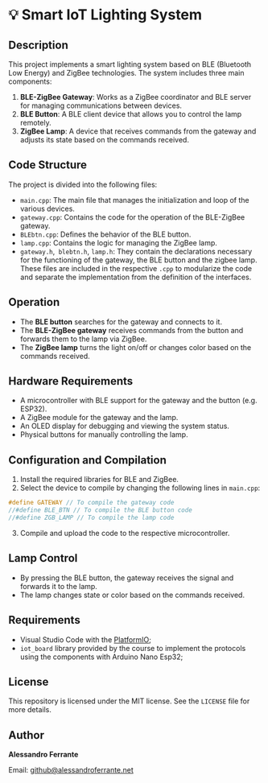 # 💡 Smart IoT Lighting System

## Description
This project implements a smart lighting system based on BLE (Bluetooth Low Energy) and ZigBee technologies. The system includes three main components:

1. **BLE-ZigBee Gateway**: Works as a ZigBee coordinator and BLE server for managing communications between devices.
2. **BLE Button**: A BLE client device that allows you to control the lamp remotely.
3. **ZigBee Lamp**: A device that receives commands from the gateway and adjusts its state based on the commands received.

## Code Structure
The project is divided into the following files:

- `main.cpp`: The main file that manages the initialization and loop of the various devices.
- `gateway.cpp`: Contains the code for the operation of the BLE-ZigBee gateway.
- `BLEbtn.cpp`: Defines the behavior of the BLE button.
- `lamp.cpp`: Contains the logic for managing the ZigBee lamp.
- `gateway.h`,` blebtn.h`, `lamp.h`: They contain the declarations necessary for the functioning of the gateway, the BLE button and the zigbee lamp. These files are included in the respective `.cpp` to modularize the code and separate the implementation from the definition of the interfaces.

## Operation
- The **BLE button** searches for the gateway and connects to it.
- The **BLE-ZigBee gateway** receives commands from the button and forwards them to the lamp via ZigBee.
- The **ZigBee lamp** turns the light on/off or changes color based on the commands received.

## Hardware Requirements
- A microcontroller with BLE support for the gateway and the button (e.g. ESP32).
- A ZigBee module for the gateway and the lamp.
- An OLED display for debugging and viewing the system status.
- Physical buttons for manually controlling the lamp.

## Configuration and Compilation
1. Install the required libraries for BLE and ZigBee.
2. Select the device to compile by changing the following lines in `main.cpp`:
```cpp
#define GATEWAY // To compile the gateway code
//#define BLE_BTN // To compile the BLE button code
//#define ZGB_LAMP // To compile the lamp code
```
3. Compile and upload the code to the respective microcontroller.

## Lamp Control
- By pressing the BLE button, the gateway receives the signal and forwards it to the lamp.
- The lamp changes state or color based on the commands received.
## Requirements

- Visual Studio Code with the [PlatformIO](https://platformio.org/);
- `iot_board` library provided by the course to implement the protocols using the components with Arduino Nano Esp32;

## License
This repository is licensed under the MIT license. See the `LICENSE` file for more details.

## Author
**Alessandro Ferrante**

Email: [github@alessandroferrante.net](mailto:github@alessandroferrante.net)
